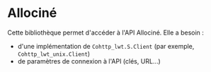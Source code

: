 # Allociné

Cette bibliothèque permet d'accéder à l'API Allociné. Elle a besoin :
- d'une implémentation de `Cohttp_lwt.S.Client`
  (par exemple, `Cohttp_lwt_unix.Client`)
- de paramètres de connexion à l'API (clés, URL...)

